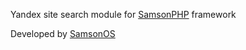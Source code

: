 Yandex site search module for [SamsonPHP](http://samsonphp.com) framework

Developed by [SamsonOS](http://samsonos.com/)
